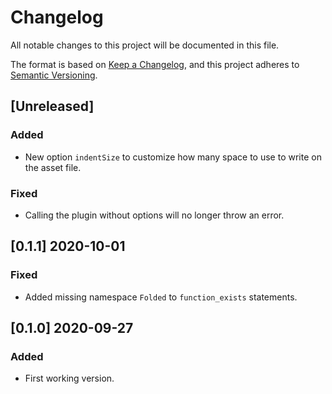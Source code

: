 # Changelog

All notable changes to this project will be documented in this file.

The format is based on [Keep a Changelog](https://keepachangelog.com/en/1.0.0/),
and this project adheres to [Semantic Versioning](https://semver.org/spec/v2.0.0.html).

## [Unreleased]

### Added

- New option `indentSize` to customize how many space to use to write on the asset file.

### Fixed

- Calling the plugin without options will no longer throw an error.

## [0.1.1] 2020-10-01

### Fixed

- Added missing namespace `Folded` to `function_exists` statements.

## [0.1.0] 2020-09-27

### Added

- First working version.
